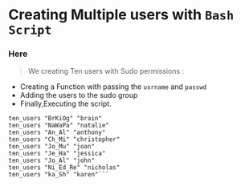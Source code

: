 # Creating Multiple users with `Bash Script`
### Here
> We creating Ten users with Sudo permissions :
  * Creating a Function with passing the ```usrname``` and ```passwd```
  * Adding the users to the sudo group
  * Finally,Executing the script.

```ten_users "Yu_Ir_po" "yvonne"
ten_users "BrKiOg" "brain"
ten_users "NaWaPa" "natalie"
ten_users "An_Al" "anthony"
ten_users "Ch_Mi" "christopher"
ten_users "Jo_Mu" "joan"
ten_users "Je_Ha" "jessica"
ten_users "Jo_Al" "john"
ten_users "Ni_Ed_Re" "nicholas"
ten_users "ka_Sh" "karen"```


